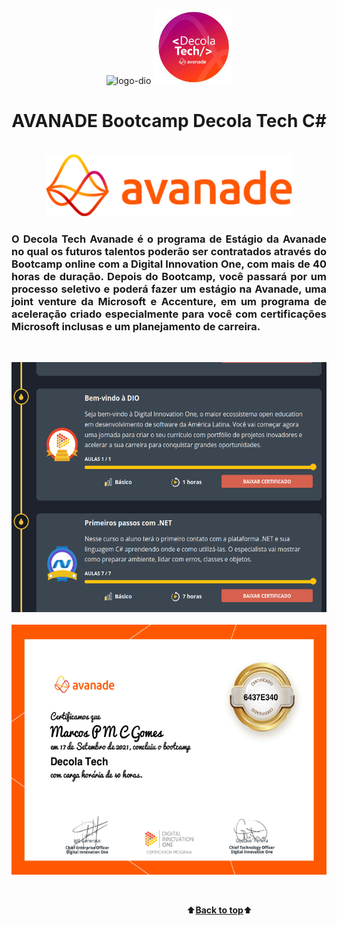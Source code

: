 <a name="back-to-top"></a>

 <p align="center">
    <img height="120px" src="https://github.com/marcosbarker/starting.net/blob/main/assets/logo_dio.png" alt="logo-dio">
    <img height="120px" src="/assets/logoDecola.jpeg" alt="logo decola">
    </p>

<h1 align="center">AVANADE Bootcamp Decola Tech C#</h1>

<br/>
<div align="center">
<img  height="100px"  src="/assets/avanade.png">
</div>
<h3 align="justify">O Decola Tech Avanade é o programa de Estágio da Avanade no qual os futuros talentos poderão ser contratados através do Bootcamp online com a Digital Innovation One, com mais de 40 horas de duração. Depois do Bootcamp, você passará por um processo seletivo e poderá fazer um estágio na Avanade, uma joint venture da Microsoft e Accenture, em um programa de aceleração criado especialmente para você com certificações Microsoft inclusas e um planejamento de carreira.</h3>
<br/>
<p align="center">
    <a href="">
        <img height="400px" src="/assets/gif.gif" alt="gif"><br><br>
        <img height="400px" src="/assets/certAvanade.png" alt="certificado">        
    </a>
</p>
<br/>

&emsp;&emsp;&emsp;&emsp;&emsp;&emsp;&emsp;&emsp;&emsp;&emsp;&emsp;&emsp;&emsp;&emsp;&emsp;&emsp;&emsp;&emsp;&emsp;&emsp;⬆️[**Back to top**](#back-to-top)⬆️ 